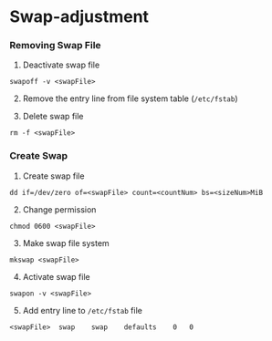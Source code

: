 # Swap-adjustment

### Removing Swap File

1. Deactivate swap file

```
swapoff -v <swapFile>
```

2. Remove the entry line from file system table (`/etc/fstab`)


3. Delete swap file

```
rm -f <swapFile>
```

### Create Swap

1. Create swap file
```
dd if=/dev/zero of=<swapFile> count=<countNum> bs=<sizeNum>MiB
```

2. Change permission
```
chmod 0600 <swapFile>
```

3. Make swap file system
```
mkswap <swapFile>
```

4. Activate swap file
```
swapon -v <swapFile>
```

5. Add entry line to `/etc/fstab` file
```
<swapFile>	swap	swap	defaults	0	0
```
